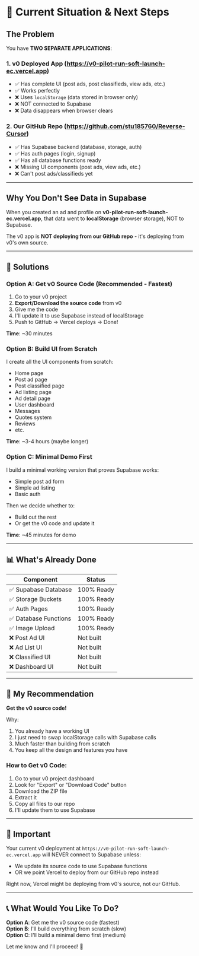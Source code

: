 # 🔴 Current Situation & Next Steps

## The Problem

You have **TWO SEPARATE APPLICATIONS**:

### 1. **v0 Deployed App** (https://v0-pilot-run-soft-launch-ec.vercel.app)
- ✅ Has complete UI (post ads, post classifieds, view ads, etc.)
- ✅ Works perfectly
- ❌ Uses `localStorage` (data stored in browser only)
- ❌ NOT connected to Supabase
- ❌ Data disappears when browser clears

### 2. **Our GitHub Repo** (https://github.com/stu185760/Reverse-Cursor)
- ✅ Has Supabase backend (database, storage, auth)
- ✅ Has auth pages (login, signup)
- ✅ Has all database functions ready
- ❌ Missing UI components (post ads, view ads, etc.)
- ❌ Can't post ads/classifieds yet

---

## Why You Don't See Data in Supabase

When you created an ad and profile on **v0-pilot-run-soft-launch-ec.vercel.app**, that data went to **localStorage** (browser storage), NOT to Supabase.

The v0 app is **NOT deploying from our GitHub repo** - it's deploying from v0's own source.

---

## 🎯 Solutions

### **Option A: Get v0 Source Code** (Recommended - Fastest)

1. Go to your v0 project
2. **Export/Download the source code** from v0
3. Give me the code
4. I'll update it to use Supabase instead of localStorage
5. Push to GitHub → Vercel deploys → Done!

**Time**: ~30 minutes

### **Option B: Build UI from Scratch**

I create all the UI components from scratch:
- Home page
- Post ad page
- Post classified page
- Ad listing page
- Ad detail page
- User dashboard
- Messages
- Quotes system
- Reviews
- etc.

**Time**: ~3-4 hours (maybe longer)

### **Option C: Minimal Demo First**

I build a minimal working version that proves Supabase works:
- Simple post ad form
- Simple ad listing
- Basic auth

Then we decide whether to:
- Build out the rest
- Or get the v0 code and update it

**Time**: ~45 minutes for demo

---

## 📊 What's Already Done

| Component | Status |
|-----------|--------|
| ✅ Supabase Database | 100% Ready |
| ✅ Storage Buckets | 100% Ready |
| ✅ Auth Pages | 100% Ready |
| ✅ Database Functions | 100% Ready |
| ✅ Image Upload | 100% Ready |
| ❌ Post Ad UI | Not built |
| ❌ Ad List UI | Not built |
| ❌ Classified UI | Not built |
| ❌ Dashboard UI | Not built |

---

## 🤔 My Recommendation

**Get the v0 source code!**

Why:
1. You already have a working UI
2. I just need to swap localStorage calls with Supabase calls
3. Much faster than building from scratch
4. You keep all the design and features you have

### How to Get v0 Code:

1. Go to your v0 project dashboard
2. Look for "Export" or "Download Code" button
3. Download the ZIP file
4. Extract it
5. Copy all files to our repo
6. I'll update them to use Supabase

---

## 🚨 Important

Your current v0 deployment at `https://v0-pilot-run-soft-launch-ec.vercel.app` will NEVER connect to Supabase unless:
- We update its source code to use Supabase functions
- OR we point Vercel to deploy from our GitHub repo instead

Right now, Vercel might be deploying from v0's source, not our GitHub.

---

## 📞 What Would You Like To Do?

**Option A**: Get me the v0 source code (fastest)  
**Option B**: I'll build everything from scratch (slow)  
**Option C**: I'll build a minimal demo first (medium)

Let me know and I'll proceed! 🚀

